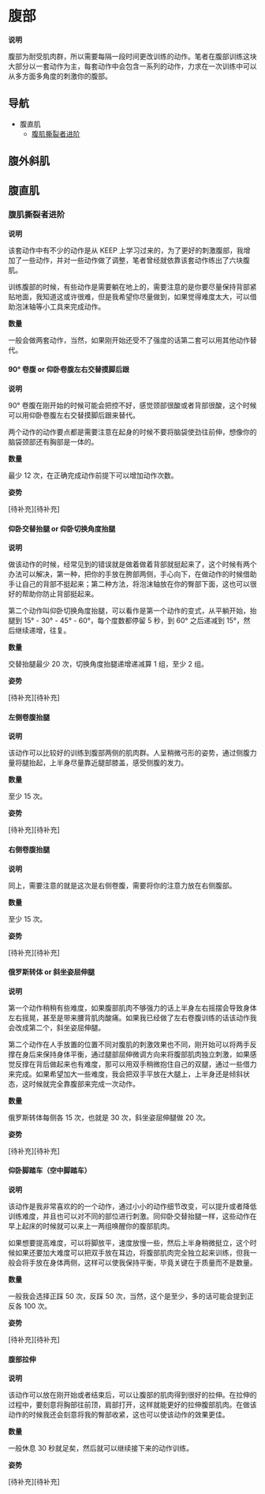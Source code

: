 # 腹部

**说明**

腹部为耐受肌肉群，所以需要每隔一段时间更改训练的动作。笔者在腹部训练这块大部分以一套动作为主，每套动作中会包含一系列的动作，力求在一次训练中可以从多方面多角度的刺激你的腹部。

## 导航

- 腹直肌
  - [腹肌撕裂者进阶][腹肌撕裂者进阶]

[腹肌撕裂者进阶]: https://github.com/jsjzh/fitness-best-practice/blob/master/%E5%8A%A8%E4%BD%9C%E5%BA%93/%E9%83%A8%E4%BD%8D/06-%E8%85%B9%E9%83%A8.md#%E8%85%B9%E8%82%8C%E6%92%95%E8%A3%82%E8%80%85%E8%BF%9B%E9%98%B6 '腹肌撕裂者进阶'

## 腹外斜肌

## 腹直肌

### 腹肌撕裂者进阶

**说明**

该套动作中有不少的动作是从 KEEP 上学习过来的，为了更好的刺激腹部，我增加了一些动作，并对一些动作做了调整，笔者曾经就依靠该套动作练出了六块腹肌。

训练腹部的时候，有些动作是需要躺在地上的，需要注意的是你要尽量保持背部紧贴地面，我知道这或许很难，但是我希望你尽量做到，如果觉得难度太大，可以借助泡沫轴等小工具来完成动作。

**数量**

一般会做两套动作，当然，如果刚开始还受不了强度的话第二套可以用其他动作替代。

#### 90° 卷腹 or 仰卧卷腹左右交替摸脚后跟

**说明**

90° 卷腹在刚开始的时候可能会把控不好，感觉颈部很酸或者背部很酸，这个时候可以用仰卧卷腹左右交替摸脚后跟来替代。

两个动作的动作要点都是需要注意在起身的时候不要将脑袋使劲往前伸，想像你的脑袋颈部还有胸部是一体的。

**数量**

最少 12 次，在正确完成动作前提下可以增加动作次数。

**姿势**

[待补充][待补充]

#### 仰卧交替抬腿 or 仰卧切换角度抬腿

**说明**

做该动作的时候，经常见到的错误就是做着做着背部就挺起来了，这个时候有两个办法可以解决，第一种，把你的手放在胯部两侧，手心向下，在做动作的时候借助手让自己的背部不挺起来；第二种方法，将泡沫轴放在你的臀部下面，这也可以很好的帮助你防止背部挺起来。

第二个动作叫仰卧切换角度抬腿，可以看作是第一个动作的变式，从平躺开始，抬腿到 15° - 30° - 45° - 60°，每个度数都停留 5 秒，到 60° 之后递减到 15°，然后继续递增，往复。

**数量**

交替抬腿最少 20 次，切换角度抬腿递增递减算 1 组，至少 2 组。

**姿势**

[待补充][待补充]

#### 左侧卷腹抬腿

**说明**

该动作可以比较好的训练到腹部两侧的肌肉群。人呈稍微弓形的姿势，通过侧腹力量将腿抬起，上半身尽量靠近腿部膝盖，感受侧腹的发力。

**数量**

至少 15 次。

**姿势**

[待补充][待补充]

#### 右侧卷腹抬腿

**说明**

同上，需要注意的就是这次是右侧卷腹，需要将你的注意力放在右侧腹部。

**数量**

至少 15 次。

**姿势**

[待补充][待补充]

#### 俄罗斯转体 or 斜坐姿屈伸腿

**说明**

第一个动作稍稍有些难度，如果腹部肌肉不够强力的话上半身左右摇摆会导致身体左右摇晃，甚至是带来腰背肌肉酸痛。如果我已经做了左右卷腹训练的话该动作我会改成第二个，斜坐姿屈伸腿。

第二个动作在人手放置的位置不同对腹肌的刺激效果也不同，刚开始可以将两手反撑在身后来保持身体平衡，通过腿部屈伸微调方向来将腹部肌肉独立刺激，如果感觉反撑在背后做起来也有难度，那可以用双手稍微抱住自己的双腿，通过一些借力来完成。如果希望加大一些难度，我会把双手平放在大腿上，上半身还是倾斜状态，这时候就完全靠腹部来完成一次动作。

**数量**

俄罗斯转体每侧各 15 次，也就是 30 次，斜坐姿屈伸腿做 20 次。

**姿势**

[待补充][待补充]

#### 仰卧脚踏车（空中脚踏车）

**说明**

该动作是我非常喜欢的的一个动作，通过小小的动作细节改变，可以提升或者降低训练难度，并且也可以对不同的部位进行刺激。同仰卧交替抬腿一样，这些动作在早上起床的时候就可以来上一两组唤醒你的腹部肌肉。

如果想要提高难度，可以将脚放平，速度放慢一些，然后上半身稍微挺立，这个时候如果还要加大难度可以把双手放在耳边，将腹部肌肉完全独立起来训练，但我一般会将手放在身体两侧，这样可以使我保持平衡，毕竟关键在于质量而不是数量。

**数量**

一般我会选择正踩 50 次，反踩 50 次，当然，这个是至少，多的话可能会提到正反各 100 次。

**姿势**

[待补充][待补充]

#### 腹部拉伸

**说明**

该动作可以放在刚开始或者结束后，可以让腹部的肌肉得到很好的拉伸。在拉伸的过程中，要刻意将胸部往前顶，肩部打开，这样就能更好的拉伸腹部肌肉。在做该动作的时候我还会刻意将我的臀部收紧，这也可以使该动作的效果更佳。

**数量**

一般休息 30 秒就足矣，然后就可以继续接下来的动作训练。

**姿势**

[待补充][待补充]
